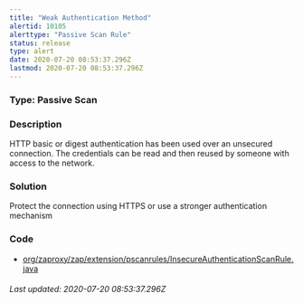 ```yaml
---
title: "Weak Authentication Method"
alertid: 10105
alerttype: "Passive Scan Rule"
status: release
type: alert
date: 2020-07-20 08:53:37.296Z
lastmod: 2020-07-20 08:53:37.296Z
---
```

### Type: Passive Scan

### Description
HTTP basic or digest authentication has been used over an unsecured connection. The credentials can be read and then reused by someone with access to the network.

### Solution

Protect the connection using HTTPS or use a stronger authentication mechanism

### Code

 * [org/zaproxy/zap/extension/pscanrules/InsecureAuthenticationScanRule.java](https://github.com/zaproxy/zap-extensions/blob/master/addOns/pscanrules/src/main/java/org/zaproxy/zap/extension/pscanrules/InsecureAuthenticationScanRule.java)

###### Last updated: 2020-07-20 08:53:37.296Z
